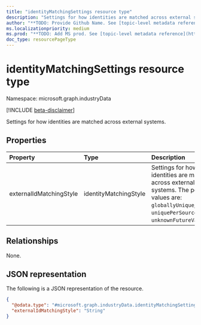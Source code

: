 ```yaml
---
title: "identityMatchingSettings resource type"
description: "Settings for how identities are matched across external systems."
author: "**TODO: Provide Github Name. See [topic-level metadata reference](https://msgo.azurewebsites.net/add/document/guidelines/metadata.html#topic-level-metadata)**"
ms.localizationpriority: medium
ms.prod: "**TODO: Add MS prod. See [topic-level metadata reference](https://msgo.azurewebsites.net/add/document/guidelines/metadata.html#topic-level-metadata)**"
doc_type: resourcePageType
---
```


# identityMatchingSettings resource type

Namespace: microsoft.graph.industryData

[!INCLUDE [beta-disclaimer](../../includes/beta-disclaimer.md)]

Settings for how identities are matched across external systems.

## Properties
|Property|Type|Description|
|:---|:---|:---|
|externalIdMatchingStyle|identityMatchingStyle|Settings for how identities are matched across external systems. The possible values are: `globallyUnique`, `uniquePerSourceSystem`, `unknownFutureValue`.|

## Relationships
None.

## JSON representation
The following is a JSON representation of the resource.
<!-- {
  "blockType": "resource",
  "@odata.type": "microsoft.graph.industryData.identityMatchingSettings"
}
-->
``` json
{
  "@odata.type": "#microsoft.graph.industryData.identityMatchingSettings",
  "externalIdMatchingStyle": "String"
}
```


